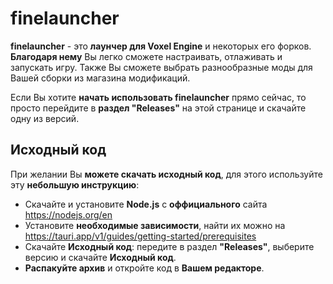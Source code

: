 # finelauncher

**finelauncher** - это **лаунчер для Voxel Engine** и некоторых его форков. **Благодаря нему** Вы легко сможете настраивать, отлаживать и запускать игру. Также Вы сможете выбрать разнообразные моды для Вашей сборки из магазина модификаций.

Если Вы хотите **начать использовать finelauncher** прямо сейчас, то просто перейдите в **раздел "Releases"** на этой странице и скачайте одну из версий.

## Исходный код

При желании Вы **можете скачать исходный код**, для этого используйте эту **небольшую инструкцию**:
* Скачайте и установите **Node.js** с **оффициального** сайта https://nodejs.org/en
* Установите **необходимые зависимости**, найти их можно на https://tauri.app/v1/guides/getting-started/prerequisites
* Скачайте **Исходный код**: передите в раздел **"Releases"**, выберите версию и скачайте **Исходный код**.
* **Распакуйте архив** и откройте код в **Вашем редакторе**.
